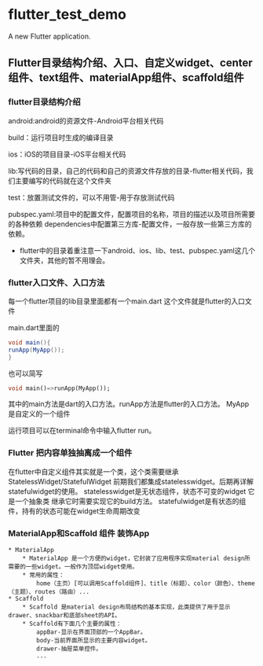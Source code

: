 # flutter_test_demo

A new Flutter application.

## Flutter目录结构介绍、入口、自定义widget、center组件、text组件、materialApp组件、scaffold组件

 ### flutter目录结构介绍

 android:android的资源文件-Android平台相关代码

 build：运行项目时生成的编译目录

 ios：iOS的项目目录-iOS平台相关代码

 lib:写代码的目录，自己的代码和自己的资源文件存放的目录-flutter相关代码，我们主要编写的代码就在这个文件夹

 test：放置测试文件的，可以不用管-用于存放测试代码

 pubspec.yaml:项目中的配置文件，配置项目的名称，项目的描述以及项目所需要的各种依赖
              dependencies中配置第三方库-配置文件，一般存放一些第三方库的依赖。

 * flutter中的目录着重注意一下android、ios、lib、test、pubspec.yaml这几个文件夹，其他的暂不用理会。

 ### flutter入口文件、入口方法

 每一个flutter项目的lib目录里面都有一个main.dart 这个文件就是flutter的入口文件

 main.dart里面的

 ```java
 void main(){
 runApp(MyApp());
 }
 ```

也可以简写

```dart
void main()=>runApp(MyApp());
```
 其中的main方法是dart的入口方法。runApp方法是flutter的入口方法。
 MyApp是自定义的一个组件

 运行项目可以在terminal命令中输入flutter run。

 ### Flutter 把内容单独抽离成一个组件

 在flutter中自定义组件其实就是一个类，这个类需要继承StatelessWidget/StatefulWidget
 前期我们都集成statelesswidget。后期再详解statefulwidget的使用。
 statelesswidget是无状态组件，状态不可变的widget
    它是一个抽象类 继承它时需要实现它的build方法。
 statefulwidget是有状态的组件，持有的状态可能在widget生命周期改变

 ### MaterialApp和Scaffold 组件  装饰App

    * MaterialApp
        * MaterialApp 是一个方便的widget，它封装了应用程序实现material design所需要的一些widget。一般作为顶层widget使用。
        * 常用的属性：
            home（主页）[可以调用Scaffold组件]、title（标题）、color（颜色）、theme（主题）、routes（路由）...
    * Scaffold
        * Scaffold 是material design布局结构的基本实现，此类提供了用于显示drawer、snackbar和底部sheet的API。
        * Scaffold有下面几个主要的属性：
            appBar-显示在界面顶部的一个AppBar。
            body-当前界面所显示的主要内容widget。
            drawer-抽屉菜单控件。
            ...



